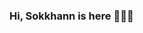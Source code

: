 ### Hi, Sokkhann is here 👋😉✨

<!--
**Sokkhann/Sokkhann** is a ✨ _special_ ✨ repository because its `README.md` (this file) appears on your GitHub profile.

Here are some ideas to get you started:

- 🔭 Looking forward ... ✨<br/>
- 🌱 Smart? if you don't work hard it's such a waste<br/>
- 👨‍🎓 Studied [Computer Science] at the University of Phnom Penh, Cambodia<br/>
- 🛣️ Currently, Learning Spring Microservice at ISTAD, Cambodia<br/>
-->
